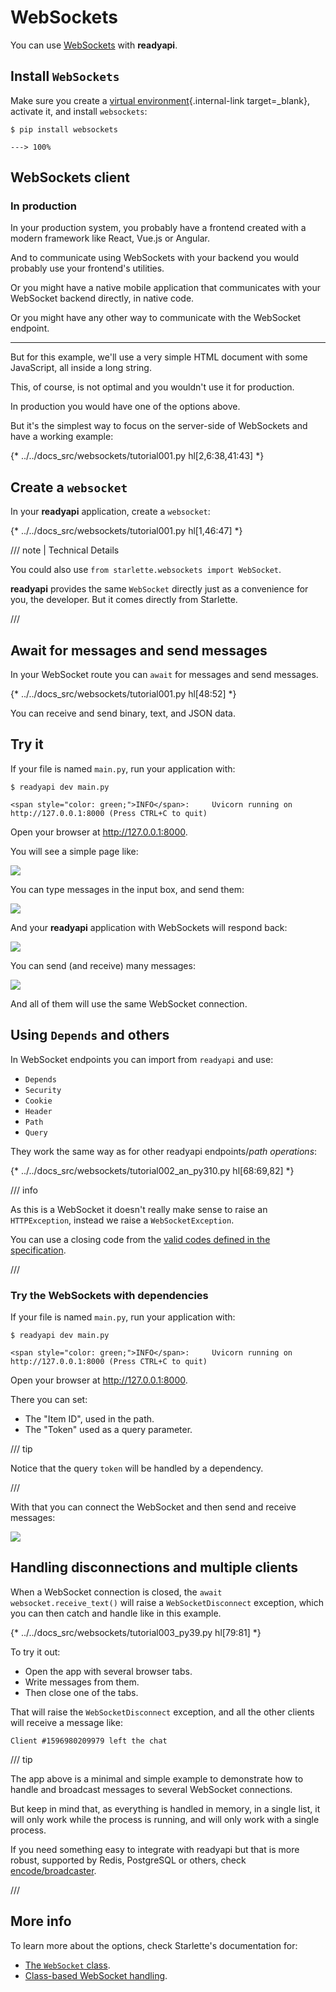 # WebSockets

You can use <a href="https://developer.mozilla.org/en-US/docs/Web/API/WebSockets_API" class="external-link" target="_blank">WebSockets</a> with **readyapi**.

## Install `WebSockets`

Make sure you create a [virtual environment](../virtual-environments.md){.internal-link target=_blank}, activate it, and install `websockets`:

<div class="termy">

```console
$ pip install websockets

---> 100%
```

</div>

## WebSockets client

### In production

In your production system, you probably have a frontend created with a modern framework like React, Vue.js or Angular.

And to communicate using WebSockets with your backend you would probably use your frontend's utilities.

Or you might have a native mobile application that communicates with your WebSocket backend directly, in native code.

Or you might have any other way to communicate with the WebSocket endpoint.

---

But for this example, we'll use a very simple HTML document with some JavaScript, all inside a long string.

This, of course, is not optimal and you wouldn't use it for production.

In production you would have one of the options above.

But it's the simplest way to focus on the server-side of WebSockets and have a working example:

{* ../../docs_src/websockets/tutorial001.py hl[2,6:38,41:43] *}

## Create a `websocket`

In your **readyapi** application, create a `websocket`:

{* ../../docs_src/websockets/tutorial001.py hl[1,46:47] *}

/// note | Technical Details

You could also use `from starlette.websockets import WebSocket`.

**readyapi** provides the same `WebSocket` directly just as a convenience for you, the developer. But it comes directly from Starlette.

///

## Await for messages and send messages

In your WebSocket route you can `await` for messages and send messages.

{* ../../docs_src/websockets/tutorial001.py hl[48:52] *}

You can receive and send binary, text, and JSON data.

## Try it

If your file is named `main.py`, run your application with:

<div class="termy">

```console
$ readyapi dev main.py

<span style="color: green;">INFO</span>:     Uvicorn running on http://127.0.0.1:8000 (Press CTRL+C to quit)
```

</div>

Open your browser at <a href="http://127.0.0.1:8000" class="external-link" target="_blank">http://127.0.0.1:8000</a>.

You will see a simple page like:

<img src="/img/tutorial/websockets/image01.png">

You can type messages in the input box, and send them:

<img src="/img/tutorial/websockets/image02.png">

And your **readyapi** application with WebSockets will respond back:

<img src="/img/tutorial/websockets/image03.png">

You can send (and receive) many messages:

<img src="/img/tutorial/websockets/image04.png">

And all of them will use the same WebSocket connection.

## Using `Depends` and others

In WebSocket endpoints you can import from `readyapi` and use:

* `Depends`
* `Security`
* `Cookie`
* `Header`
* `Path`
* `Query`

They work the same way as for other readyapi endpoints/*path operations*:

{* ../../docs_src/websockets/tutorial002_an_py310.py hl[68:69,82] *}

/// info

As this is a WebSocket it doesn't really make sense to raise an `HTTPException`, instead we raise a `WebSocketException`.

You can use a closing code from the <a href="https://tools.ietf.org/html/rfc6455#section-7.4.1" class="external-link" target="_blank">valid codes defined in the specification</a>.

///

### Try the WebSockets with dependencies

If your file is named `main.py`, run your application with:

<div class="termy">

```console
$ readyapi dev main.py

<span style="color: green;">INFO</span>:     Uvicorn running on http://127.0.0.1:8000 (Press CTRL+C to quit)
```

</div>

Open your browser at <a href="http://127.0.0.1:8000" class="external-link" target="_blank">http://127.0.0.1:8000</a>.

There you can set:

* The "Item ID", used in the path.
* The "Token" used as a query parameter.

/// tip

Notice that the query `token` will be handled by a dependency.

///

With that you can connect the WebSocket and then send and receive messages:

<img src="/img/tutorial/websockets/image05.png">

## Handling disconnections and multiple clients

When a WebSocket connection is closed, the `await websocket.receive_text()` will raise a `WebSocketDisconnect` exception, which you can then catch and handle like in this example.

{* ../../docs_src/websockets/tutorial003_py39.py hl[79:81] *}

To try it out:

* Open the app with several browser tabs.
* Write messages from them.
* Then close one of the tabs.

That will raise the `WebSocketDisconnect` exception, and all the other clients will receive a message like:

```
Client #1596980209979 left the chat
```

/// tip

The app above is a minimal and simple example to demonstrate how to handle and broadcast messages to several WebSocket connections.

But keep in mind that, as everything is handled in memory, in a single list, it will only work while the process is running, and will only work with a single process.

If you need something easy to integrate with readyapi but that is more robust, supported by Redis, PostgreSQL or others, check <a href="https://github.com/encode/broadcaster" class="external-link" target="_blank">encode/broadcaster</a>.

///

## More info

To learn more about the options, check Starlette's documentation for:

* <a href="https://www.starlette.io/websockets/" class="external-link" target="_blank">The `WebSocket` class</a>.
* <a href="https://www.starlette.io/endpoints/#websocketendpoint" class="external-link" target="_blank">Class-based WebSocket handling</a>.
